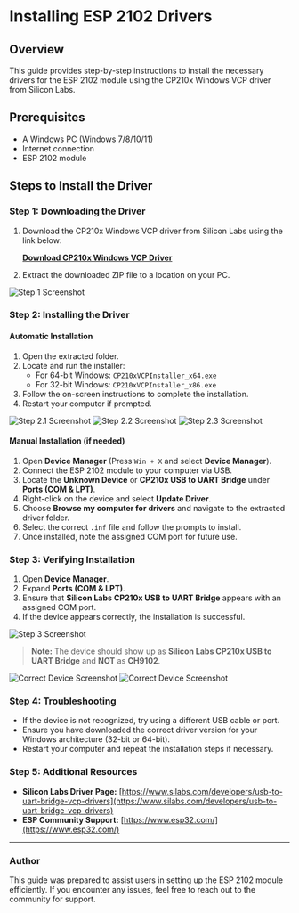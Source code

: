 # Installing ESP 2102 Drivers

## Overview
This guide provides step-by-step instructions to install the necessary drivers for the ESP 2102 module using the CP210x Windows VCP driver from Silicon Labs.

## Prerequisites
- A Windows PC (Windows 7/8/10/11)
- Internet connection
- ESP 2102 module

## Steps to Install the Driver

### Step 1: Downloading the Driver
1. Download the CP210x Windows VCP driver from Silicon Labs using the link below:
   
   **[Download CP210x Windows VCP Driver](https://www.silabs.com/documents/public/software/CP210x_VCP_Windows.zip)**
2. Extract the downloaded ZIP file to a location on your PC.

![Step 1 Screenshot](https://github.com/m-ayush-2004/Beyond-Binary/blob/main/HOPE%20YOU%20DON'T%20NEED%20TO%20USE%20THIS/assets/D1.png)


### Step 2: Installing the Driver
#### Automatic Installation
1. Open the extracted folder.
2. Locate and run the installer:
   - For 64-bit Windows: `CP210xVCPInstaller_x64.exe`
   - For 32-bit Windows: `CP210xVCPInstaller_x86.exe`
3. Follow the on-screen instructions to complete the installation.
4. Restart your computer if prompted.

![Step 2.1 Screenshot](https://github.com/m-ayush-2004/Beyond-Binary/blob/main/HOPE%20YOU%20DON'T%20NEED%20TO%20USE%20THIS/assets/D3.png)
![Step 2.2 Screenshot](https://github.com/m-ayush-2004/Beyond-Binary/blob/main/HOPE%20YOU%20DON'T%20NEED%20TO%20USE%20THIS/assets/D4.png)
![Step 2.3 Screenshot](https://github.com/m-ayush-2004/Beyond-Binary/blob/main/HOPE%20YOU%20DON'T%20NEED%20TO%20USE%20THIS/assets/D6.png)

#### Manual Installation (if needed)
1. Open **Device Manager** (Press `Win + X` and select **Device Manager**).
2. Connect the ESP 2102 module to your computer via USB.
3. Locate the **Unknown Device** or **CP210x USB to UART Bridge** under **Ports (COM & LPT)**.
4. Right-click on the device and select **Update Driver**.
5. Choose **Browse my computer for drivers** and navigate to the extracted driver folder.
6. Select the correct `.inf` file and follow the prompts to install.
7. Once installed, note the assigned COM port for future use.


### Step 3: Verifying Installation
1. Open **Device Manager**.
2. Expand **Ports (COM & LPT)**.
3. Ensure that **Silicon Labs CP210x USB to UART Bridge** appears with an assigned COM port.
4. If the device appears correctly, the installation is successful.

![Step 3 Screenshot](https://github.com/m-ayush-2004/Beyond-Binary/blob/main/HOPE%20YOU%20DON'T%20NEED%20TO%20USE%20THIS/assets/D7.png)

> **Note:** The device should show up as **Silicon Labs CP210x USB to UART Bridge** and **NOT** as **CH9102**.

![Correct Device Screenshot](https://github.com/m-ayush-2004/Beyond-Binary/blob/main/HOPE%20YOU%20DON'T%20NEED%20TO%20USE%20THIS/assets/D8.png)
![Correct Device Screenshot](https://github.com/m-ayush-2004/Beyond-Binary/blob/main/HOPE%20YOU%20DON'T%20NEED%20TO%20USE%20THIS/assets/D7.png)

### Step 4: Troubleshooting
- If the device is not recognized, try using a different USB cable or port.
- Ensure you have downloaded the correct driver version for your Windows architecture (32-bit or 64-bit).
- Restart your computer and repeat the installation steps if necessary.


### Step 5: Additional Resources
- **Silicon Labs Driver Page:** [https://www.silabs.com/developers/usb-to-uart-bridge-vcp-drivers](https://www.silabs.com/developers/usb-to-uart-bridge-vcp-drivers)
- **ESP Community Support:** [https://www.esp32.com/](https://www.esp32.com/)

---

### Author
This guide was prepared to assist users in setting up the ESP 2102 module efficiently. If you encounter any issues, feel free to reach out to the community for support.
